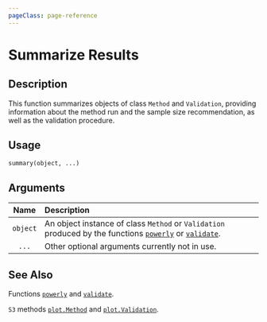 ```yaml
---
pageClass: page-reference
---
```


# Summarize Results

## Description

This function summarizes objects of class `Method` and `Validation`, providing
information about the method run and the sample size recommendation, as well as
the validation procedure.

## Usage

```r:no-line-numbers
summary(object, ...)
```

## Arguments

|   Name   | Description                                                                                                                                                            |
| :------: | :--------------------------------------------------------------------------------------------------------------------------------------------------------------------- |
| `object` | An object instance of class `Method` or `Validation` produced by the functions [`powerly`](/reference/function/powerly) or [`validate`](/reference/function/validate). |
|  `...`   | Other optional arguments currently not in use.                                                                                                                         |

## See Also

Functions [`powerly`](/reference/function/powerly) and
[`validate`](/reference/function/validate).

`S3` methods [`plot.Method`](/reference/method/plot-method) and
[`plot.Validation`](/reference/method/plot-validation).
